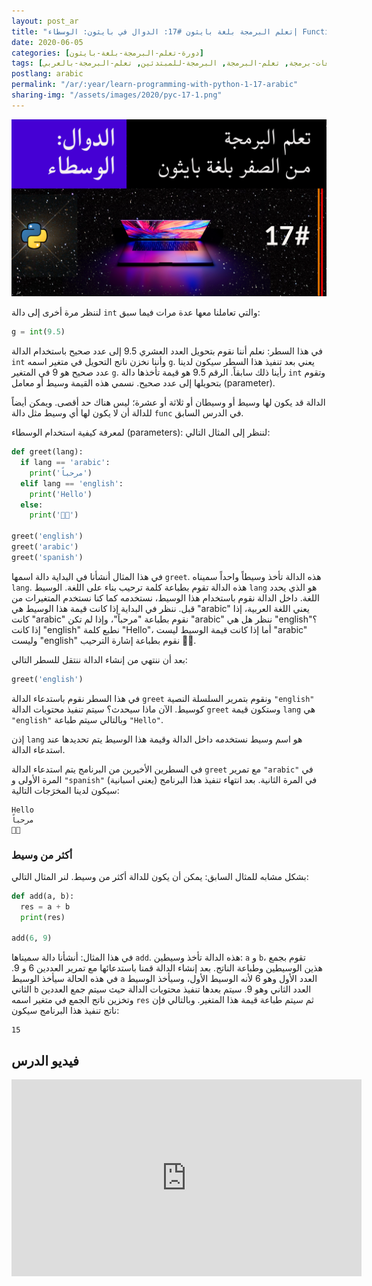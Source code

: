 ```yaml
---
layout: post_ar
title: "تعلم البرمجة بلغة بايثون #17: الدوال في بايثون: الوسطاء| Functions in Python: Parameters"
date: 2020-06-05
categories: [دورة-تعلم-البرمجة-بلغة-بايثون] 
tags: [بايثون, برمجة, لغات-برمجة, تعلم-البرمجة, البرمجة-للمبتدئين, تعلم-البرمجة-بالعربي]
postlang: arabic 
permalink: "/ar/:year/learn-programming-with-python-1-17-arabic"
sharing-img: "/assets/images/2020/pyc-17-1.png"
---
```


![تعلم البرمجة بلغة بايثون #17"](/assets/images/2020/pyc-17-1.png)

لننظر مرة أخرى إلى دالة `int` والتي تعاملنا معها عدة مرات فيما سبق:

```python
g = int(9.5)
```

في هذا السطر: نعلم أننا نقوم بتحويل العدد العشري 9.5 إلى عدد صحيح باستخدام الدالة `int` وأننا نخزن ناتج التحويل في متغير اسمه `g`. يعني بعد تنفيذ هذا السطر سيكون لدينا عدد صحيح هو 9 في المتغير `g`. رأينا ذلك سابقاً. الرقم 9.5 هو قيمة تأخذها دالة `int` وتقوم بتحويلها إلى عدد صحيح. نسمي هذه القيمة وسيط أو معامل (parameter). 

الدالة قد يكون لها وسيط أو وسيطان أو ثلاثة أو عشرة؛ ليس هناك حد أقصى. ويمكن أيضاً للدالة أن لا يكون لها أي وسيط مثل دالة `func` في الدرس السابق.

لمعرفة كيفية استخدام الوسطاء (parameters): لننظر إلى المثال التالي:

```python
def greet(lang):
  if lang == 'arabic':
    print('مرحباً')
  elif lang == 'english':
    print('Hello')
  else:
    print('👋🏼')

greet('english')
greet('arabic')
greet('spanish')
```

في هذا المثال أنشأنا في البداية دالة اسمها `greet`. هذه الدالة تأخذ وسيطاً واحداً سميناه `lang`. هذه الدالة تقوم بطباعة كلمة ترحيب بناء على اللغة. الوسيط `lang` هو الذي يحدد اللغة. داخل الدالة نقوم باستخدام هذا الوسيط، نستخدمه كما كنا نستخدم المتغيرات من قبل. ننظر في البداية إذا كانت قيمة هذا الوسيط هي "arabic" يعني اللغة العربية، إذا كانت "arabic" نقوم بطباعة "مرحباً"، وإذا لم تكن "arabic" ننظر هل هي "english"؟ إذا كانت "english" نطبع كلمة "Hello"، أما إذا كانت قيمة الوسيط ليست "arabic" وليست "english" نقوم بطباعة إشارة الترحيب 👋🏼. 

بعد أن ننتهي من إنشاء الدالة ننتقل للسطر التالي:

```python
greet('english')
```

في هذا السطر نقوم باستدعاء الدالة `greet` ونقوم بتمرير السلسلة النصية `"english"` كوسيط. الآن ماذا سيحدث؟ سيتم تنفيذ محتويات الدالة `greet` وستكون قيمة `lang` هي `"english"` وبالتالي سيتم طباعة `"Hello"`. 

إذن `lang` هو اسم وسيط نستخدمه داخل الدالة وقيمة هذا الوسيط يتم تحديدها عند استدعاء الدالة.

في السطرين الأخيرين من البرنامج يتم استدعاء الدالة `greet` مع تمرير `"arabic"` في المرة الأولى و `"spanish"` (يعني اسبانية) في المرة الثانية. بعد انتهاء تنفيذ هذا البرنامج سيكون لدينا المخرَجات التالية:

```
Hello
مرحباً
👋🏼
```

### أكثر من وسيط

بشكل مشابه للمثال السابق: يمكن أن يكون للدالة أكثر من وسيط. لنر المثال التالي:

```python
def add(a, b):
  res = a + b
  print(res)

add(6, 9)
```

في هذا المثال: أنشأنا دالة سميناها `add`. هذه الدالة تأخذ وسيطين: `a` و `b`، تقوم بجمع هذين الوسيطين وطباعة الناتج. بعد إنشاء الدالة قمنا باستدعائها مع تمرير العددين 6 و 9. في هذه الحالة سيأخذ الوسيط `a` العدد الأول وهو 6 لأنه الوسيط الأول، وسيأخذ الوسيط الثاني `b` العدد الثاني وهو 9. سيتم بعدها تنفيذ محتويات الدالة حيث سيتم جمع العددين وتخزين ناتج الجمع في متغير اسمه `res` ثم سيتم طباعة قيمة هذا المتغير. وبالتالي فإن ناتج تنفيذ هذا البرنامج سيكون:

```
15
```

## فيديو الدرس

<iframe width="560" height="315" src="https://www.youtube.com/embed/ljzbuiDtr9o" frameborder="0" allow="accelerometer; autoplay; encrypted-media; gyroscope; picture-in-picture" allowfullscreen></iframe>

